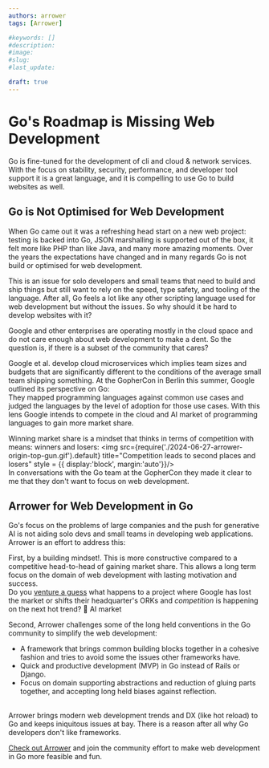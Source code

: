 ```yaml
---
authors: arrower
tags: [Arrower]

#keywords: []
#description:
#image:
#slug:
#last_update: 

draft: true
---
```



# Go's Roadmap is Missing Web Development

Go is fine-tuned for the development of cli and cloud & network services. 
With the focus on stability, security, performance, and developer tool support it is a great language,
and it is compelling to use Go to build websites as well.


<!-- truncate -->


## Go is Not Optimised for Web Development
When Go came out it was a refreshing head start on a new web project:
testing is backed into Go, JSON marshalling is supported out of the box, 
it felt more like PHP than like Java, and many more amazing moments.
Over the years the expectations have changed and in many regards Go is not build or optimised for web development.

This is an issue for solo developers and small teams that need to build and ship things 
but still want to rely on the speed, type safety, and tooling of the language.
After all, Go feels a lot like any other scripting language used for web development but without the issues.
So why should it be hard to develop websites with it?

Google and other enterprises are operating mostly in the cloud space
and do not care enough about web development to make a dent.
So the question is, if there is a subset of the community that cares? 

Google et al. develop cloud microservices which implies team sizes and budgets that are significantly different to the 
conditions of the average small team shipping something.
At the GopherCon in Berlin this summer, Google outlined its perspective on Go: \
They mapped programming languages against common use cases and judged the languages by the level of adoption for those use cases. 
With this lens Google intends to compete in the cloud and AI market of programming languages to gain more market share.

Winning market share is a mindset that thinks in terms of competition with means: winners and losers:
<img src={require('./2024-06-27-arrower-origin-top-gun.gif').default} title="Competition leads to second places and losers" 
style = {{  display:'block', margin:'auto'}}/>
\
In conversations with the Go team at the GopherCon they made it clear to me that they don't want to focus on web development.


## Arrower for Web Development in Go
Go's focus on the problems of large companies and the push for generative AI
is not aiding solo devs and small teams in developing web applications.
Arrower is an effort to address this:

First, by a building mindset!. This is more constructive compared to a competitive head-to-head of gaining market share.
This allows a long term focus on the domain of web development with lasting motivation and success.
\
Do you <a href="https://killedbygoogle.com/" title="Google Graveyard">venture a guess</a> 
what happens to a project where Google has lost the market or shifts their headquarter's ORKs 
and _competition_ is happening on the next hot trend? 👋 AI market

Second, Arrower challenges some of the long held conventions in the Go community to simplify the web development:
* A framework that brings common building blocks together in a cohesive fashion 
  and tries to avoid some the issues other frameworks have.
* Quick and productive development (MVP) in Go instead of Rails or Django.
* Focus on domain supporting abstractions and reduction of gluing parts together, 
  and accepting long held biases against reflection.

\
Arrower brings modern web development trends and DX (like hot reload) to Go and keeps iniquitous issues at bay.
There is a reason after all why Go developers don't like frameworks.

<a href="https://github.com/go-arrower/arrower" title="Arrower on GitHub">Check out Arrower</a>
and join the community effort to make web development in Go more feasible and fun.
